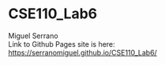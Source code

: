 # CSE110_Lab6
Miguel Serrano \
Link to Github Pages site is here: https://serranomiguel.github.io/CSE110_Lab6/ 
